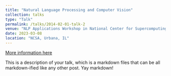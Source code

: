 ```yaml
---
title: "Natural Language Processing and Computer Vision"
collection: talks
type: "Talk"
permalink: /talks/2014-02-01-talk-2
venue: "NLP Applications Workshop in National Center for Supercomputing Applications Student Research Conference"
date: 2023-03-08
location: "NCSA, Urbana, IL"
---
```


[More information here](http://example2.com)

This is a description of your talk, which is a markdown files that can be all markdown-ified like any other post. Yay markdown!
